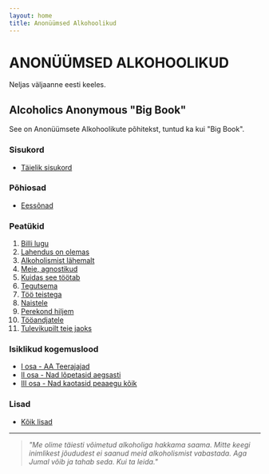 ```yaml
---
layout: home
title: Anonüümsed Alkohoolikud
---
```


# ANONÜÜMSED ALKOHOOLIKUD

Neljas väljaanne eesti keeles.

## Alcoholics Anonymous "Big Book"

See on Anonüümsete Alkohoolikute põhitekst, tuntud ka kui "Big Book".

### Sisukord

* [Täielik sisukord](/TOC/)

### Põhiosad

* [Eessõnad](/front_matter/eessonad/)

### Peatükid

1. [Billi lugu](/peatykid/billi-lugu/)
2. [Lahendus on olemas](/peatykid/lahendus-on-olemas/)
3. [Alkoholismist lähemalt](/peatykid/alkoholismist-lahemalt/)
4. [Meie, agnostikud](/peatykid/meie-agnostikud/)
5. [Kuidas see töötab](/peatykid/kuidas-see-toimib/)
6. [Tegutsema](/peatykid/tegutsema/)
7. [Töö teistega](/peatykid/too-teistega/)
8. [Naistele](/peatykid/naistele/)
9. [Perekond hiljem](/peatykid/perekond-hiljem/)
10. [Tööandjatele](/peatykid/tooandjatele/)
11. [Tulevikupilt teie jaoks](/peatykid/tulevikupilt-teie-jaoks/)

### Isiklikud kogemuslood

* [I osa - AA Teerajajad](/kogemuslood/i-osa/)
* [II osa - Nad lõpetasid aegsasti](/kogemuslood/ii-osa/)
* [III osa - Nad kaotasid peaaegu kõik](/kogemuslood/iii-osa/)

### Lisad

* [Kõik lisad](/lisad/lisad/)

---

> *"Me olime täiesti võimetud alkoholiga hakkama saama. Mitte keegi inimlikest jõududest ei saanud meid alkoholismist vabastada. Aga Jumal võib ja tahab seda. Kui ta leida."*